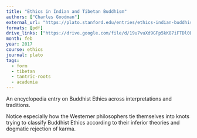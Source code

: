 ```yaml
---
title: "Ethics in Indian and Tibetan Buddhism"
authors: ["Charles Goodman"]
external_url: "https://plato.stanford.edu/entries/ethics-indian-buddhism/"
formats: [pdf]
drive_links: ["https://drive.google.com/file/d/19u7vuXd9GFp5kK87iFTDl0E2EgxhjWTo/view?usp=drivesdk"]
month: feb
year: 2017
course: ethics
journal: plato
tags:
  - form
  - tibetan
  - tantric-roots
  - academia
---
```


An encyclopedia entry on Buddhist Ethics across interpretations and traditions.

Notice especially how the Westerner philosophers tie themselves into knots trying to classify Buddhist Ethics according to their inferior theories and dogmatic rejection of karma.
